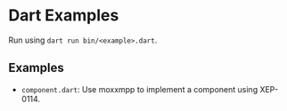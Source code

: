 # Dart Examples

Run using `dart run bin/<example>.dart`.

## Examples

- `component.dart`: Use moxxmpp to implement a component using XEP-0114.
